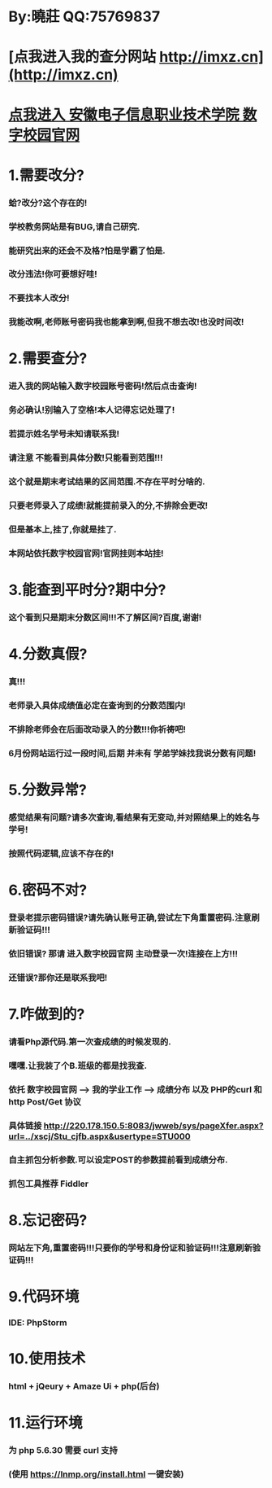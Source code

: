 # By:曉莊 QQ:75769837

# [点我进入我的查分网站 http://imxz.cn](http://imxz.cn)   

# [点我进入 安徽电子信息职业技术学院 数字校园官网](http://220.178.150.5:8082/cas/login?service=http%3A%2F%2F220.178.150.5%3A8082%2Fc%2Fportal%2Flogin)
 

# 1.需要改分?   
### 蛤?改分?这个存在的!
### 学校教务网站是有BUG,请自己研究.  
### 能研究出来的还会不及格?怕是学霸了怕是.   
### 改分违法!你可要想好哇!  
### 不要找本人改分!
### 我能改啊,老师账号密码我也能拿到啊,但我不想去改!也没时间改! 


# 2.需要查分?
### 进入我的网站输入数字校园账号密码!然后点击查询!
### 务必确认!别输入了空格!本人记得忘记处理了!
### 若提示姓名学号未知请联系我!
### 请注意 不能看到具体分数!只能看到范围!!!   
### 这个就是期末考试结果的区间范围.不存在平时分啥的.
### 只要老师录入了成绩!就能提前录入的分,不排除会更改!
### 但是基本上,挂了,你就是挂了.
### 本网站依托数字校园官网!官网挂则本站挂!   

# 3.能查到平时分?期中分?
### 这个看到只是期末分数区间!!!不了解区间?百度,谢谢!

# 4.分数真假?
### 真!!!
### 老师录入具体成绩值必定在查询到的分数范围内! 
### 不排除老师会在后面改动录入的分数!!!你祈祷吧!
### 6月份网站运行过一段时间,后期 并未有 学弟学妹找我说分数有问题!

# 5.分数异常?
### 感觉结果有问题?请多次查询,看结果有无变动,并对照结果上的姓名与学号!
### 按照代码逻辑,应该不存在的!

# 6.密码不对?
### 登录老提示密码错误?请先确认账号正确,尝试左下角重置密码.注意刷新验证码!!!
### 依旧错误? 那请 进入数字校园官网 主动登录一次!连接在上方!!!
### 还错误?那你还是联系我吧!

# 7.咋做到的?
### 请看Php源代码.第一次查成绩的时候发现的.
### 嘿嘿.让我装了个B.班级的都是找我查.
### 依托 数字校园官网 --> 我的学业工作 --> 成绩分布 以及 PHP的curl 和 http Post/Get 协议
### 具体链接 http://220.178.150.5:8083/jwweb/sys/pageXfer.aspx?url=../xscj/Stu_cjfb.aspx&usertype=STU000
### 自主抓包分析参数.可以设定POST的参数提前看到成绩分布.
### 抓包工具推荐 Fiddler

# 8.忘记密码?  
### 网站左下角,重置密码!!!只要你的学号和身份证和验证码!!!注意刷新验证码!!!

# 9.代码环境   
### IDE: PhpStorm   
# 10.使用技术   
### html + jQeury + Amaze Ui + php(后台)
# 11.运行环境   
### 为 php 5.6.30 需要 curl 支持    
### (使用 https://lnmp.org/install.html 一键安装)




